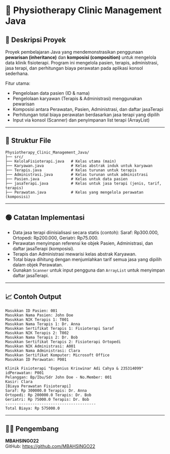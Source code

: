 # 🏥 Physiotherapy Clinic Management Java

## 📖 Deskripsi Proyek
Proyek pembelajaran Java yang mendemonstrasikan penggunaan **pewarisan (inheritance)** dan **komposisi (composition)** untuk mengelola data klinik fisioterapi. Program ini mengelola pasien, terapis, administrasi, jasa terapi, dan perhitungan biaya perawatan pada aplikasi konsol sederhana.

Fitur utama:
- Pengelolaan data pasien (ID & nama)
- Pengelolaan karyawan (Terapis & Administrasi) menggunakan pewarisan
- Komposisi antara Perawatan, Pasien, Administrasi, dan daftar jasaTerapi
- Perhitungan total biaya perawatan berdasarkan jasa terapi yang dipilih
- Input via konsol (Scanner) dan penyimpanan list terapi (ArrayList)

---

## 📂 Struktur File
```
Physiotherapy_Clinic_Management_Java/
├── src/
├── KelolaFisioterapi.java   # Kelas utama (main)
├── Karyawan.java            # Kelas abstrak induk untuk karyawan
├── Terapis.java             # Kelas turunan untuk terapis
├── Administrasi.java        # Kelas turunan untuk administrasi
├── Pasien.java              # Kelas untuk data pasien
├── jasaTerapi.java          # Kelas untuk jasa terapi (jenis, tarif, terapis)
├── Perawatan.java           # Kelas yang mengelola perawatan (komposisi)
```

---

## 🟢 Catatan Implementasi
- Data jasa terapi diinisialisasi secara statis (contoh): Saraf: Rp300.000, Ortopedi: Rp200.000, Geriatri: Rp75.000.
- Perawatan menyimpan referensi ke objek Pasien, Administrasi, dan daftar jasaTerapi (komposisi).
- Terapis dan Administrasi mewarisi kelas abstrak Karyawan.
- Total biaya dihitung dengan menjumlahkan tarif semua jasa yang dipilih dalam objek Perawatan.
- Gunakan `Scanner` untuk input pengguna dan `ArrayList` untuk menyimpan daftar jasaTerapi.

---

## 📈 Contoh Output
```
Masukkan ID Pasien: 001
Masukkan Nama Pasien: John Doe
Masukkan NIK Terapis 1: T001
Masukkan Nama Terapis 1: Dr. Anna
Masukkan Sertifikat Terapis 1: Fisioterapi Saraf
Masukkan NIK Terapis 2: T002
Masukkan Nama Terapis 2: Dr. Bob
Masukkan Sertifikat Terapis 2: Fisioterapi Ortopedi
Masukkan NIK Administrasi: A001
Masukkan Nama Administrasi: Clara
Masukkan Sertifikat Komputer: Microsoft Office
Masukkan ID Perawatan: P001

Klinik Fisioterapi "Eugenius Kriswinar Adi Cahya & 235314099"
idPerawatan: P001
Pelanggan: Bp/Ibu/Sdr John Doe - No.Member: 001
Kasir: Clara
[Biaya Perawatan Fisioterapi]
Saraf: Rp 300000.0 Terapis: Dr. Anna
Ortopedi: Rp 200000.0 Terapis: Dr. Bob
Geriatri: Rp 75000.0 Terapis: Dr. Bob
----------------------------------------
Total Biaya: Rp 575000.0
```

---

## 👨‍💻 Pengembang
**MBAHSINGO22**  
GitHub: https://github.com/MBAHSINGO22
